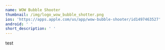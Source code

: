 ```yaml
---
name: WOW Bubble Shooter
thumbnail: /img/logo_wow_bubble_shotter.png
ios: 'https://apps.apple.com/us/app/wow-bubble-shooter/id1497463527'
android: ' '
short_description: ' '
---
```

test
